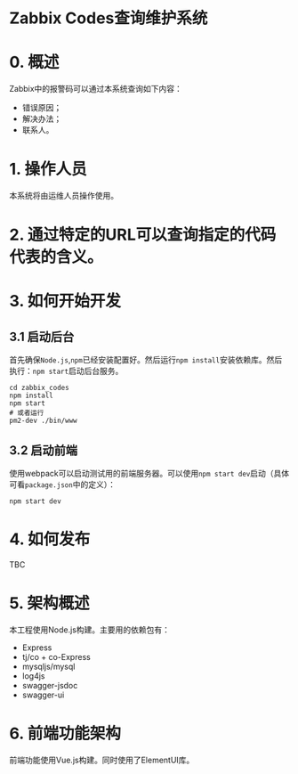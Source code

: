 Zabbix Codes查询维护系统
===

# 0. 概述
Zabbix中的报警码可以通过本系统查询如下内容：

* 错误原因；
* 解决办法；
* 联系人。

# 1. 操作人员
本系统将由运维人员操作使用。

# 2. 通过特定的URL可以查询指定的代码代表的含义。

# 3. 如何开始开发
## 3.1 启动后台
首先确保`Node.js`,`npm`已经安装配置好。然后运行`npm install`安装依赖库。然后执行：`npm start`启动后台服务。

```
cd zabbix_codes
npm install
npm start
# 或者运行
pm2-dev ./bin/www
```

## 3.2 启动前端
使用webpack可以启动测试用的前端服务器。可以使用`npm start dev`启动（具体可看`package.json`中的定义）：

```
npm start dev
```


# 4. 如何发布
TBC

# 5. 架构概述
本工程使用Node.js构建。主要用的依赖包有：

* Express
* tj/co + co-Express
* mysqljs/mysql
* log4js
* swagger-jsdoc
* swagger-ui

# 6. 前端功能架构
前端功能使用Vue.js构建。同时使用了ElementUI库。